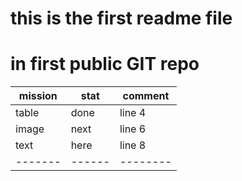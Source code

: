 # this is the first readme file 
# in first public GIT repo
| mission | stat | comment |
|-------|------|--------|
| table | done | line 4 |
| image | next | line 6 |
|  text | here | line 8 |
|-------|------|--------|
